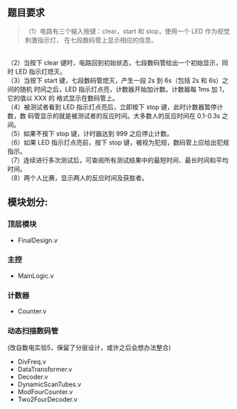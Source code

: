 ## 题目要求
>（1）电路有三个输入按键：clear，start 和 stop，使用一个 LED 作为视觉刺激指示灯，
在七段数码管上显示相应的信息。
<br>
（2）当按下 clear 键时，电路回到初始状态，七段数码管给出一个初始显示，同时 LED
指示灯熄灭。
<br>
（3）当按下 start 键，七段数码管熄灭，产生一段 2s 到 6s（包括 2s 和 6s）之间的随机
时间之后，LED 指示灯点亮，计数器开始加计数。计数器每 1ms 加 1，它的值以 XXX 的
格式显示在数码管上。
<br>
（4）被测试者看到 LED 指示灯点亮后，立即按下 stop 键，此时计数器暂停计数，数
码管显示的就是被测试者的反应时间。大多数人的反应时间在 0.1-0.3s 之间。
<br>
（5）如果不按下 stop 键，计时器达到 999 之后停止计数。
<br>
（6）如果 LED 指示灯点亮前，按下 stop 键，被视为犯规，数码管上应给出犯规指示。
<br>
（7）连续进行多次测试后，可查阅所有测试结果中的最短时间、最长时间和平均时间。
<br>
（8）两个人比赛，显示两人的反应时间及获胜者。

## 模块划分:

### 顶层模块
- FinalDesign.v

### 主控
- MainLogic.v

### 计数器
- Counter.v

### 动态扫描数码管

(改自数电实验5，保留了分层设计，或许之后会想办法整合)
- DivFreq.v
- DataTransformer.v
- Decoder.v
- DynamicScanTubes.v
- ModFourCounter.v
- Two2FourDecoder.v